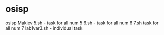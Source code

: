 # osisp
osisp Makiev
5.sh - task for all num 5
6.sh - task for all num 6
7.sh task for all num 7
lab1var3.sh - individual task
